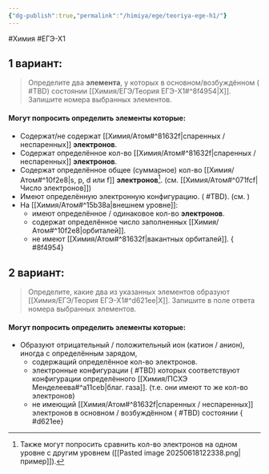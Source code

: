 ```yaml
---
{"dg-publish":true,"permalink":"/himiya/ege/teoriya-ege-h1/"}
---
```


#Химия #ЕГЭ-Х1 
## 1 вариант:
>Определите два **элемента**, у которых в основном/возбуждённом ( #TBD) состоянии [[Химия/ЕГЭ/Теория ЕГЭ-Х1#^8f4954\|X]]. Запишите номера выбранных элементов.
#### Могут попросить определить **элементы** которые:
- Содержат/не содержат [[Химия/Атом#^81632f\|спаренных / неспаренных]] **электронов**.
- Содержат определённое кол-во [[Химия/Атом#^81632f\|спаренных / неспаренных]] **электронов**.
- Содержат определённое общее (суммарное) кол-во [[Химия/Атом#^10f2e8\|s, p, d или f]] **электронов**[^1]. (см. [[Химия/Атом#^071fcf\|Число электронов]])
- Имеют определённую электронную конфигурацию. ( #TBD). (см. )
- На [[Химия/Атом#^15b38a\|внешнем уровне]]:  
	- имеют определённое / одинаковое кол-во **электронов**.
	- содержат определённое число заполненных [[Химия/Атом#^10f2e8\|орбиталей]].
	- не имеют [[Химия/Атом#^81632f\|вакантных орбиталей]].
{ #8f4954}


## 2 вариант:
>Определите, какие два из указанных элементов образуют [[Химия/ЕГЭ/Теория ЕГЭ-Х1#^d621ee\|X]]. Запишите в поле ответа номера выбранных элементов.
#### Могут попросить определить **элементы** которые:
- Образуют отрицательный / положительный ион  (катион / анион), иногда с определённым зарядом,
	- содержащий определённое кол-во электронов.
	- электронные конфигурации ( #TBD) которых соответствуют конфигурации определённого [[Химия/ПСХЭ Менделеева#^a11ceb\|благ. газа]]. (т.е. они имеют то же кол-во электронов)
	- не имеющий [[Химия/Атом#^81632f\|спаренных / неспаренных]] электронов в основном / возбуждённом ( #TBD) состоянии
{ #d621ee}


[^1]: Также могут попросить сравнить кол-во электронов на одном уровне с другим уровнем ([[Pasted image 20250618122338.png|пример]]).